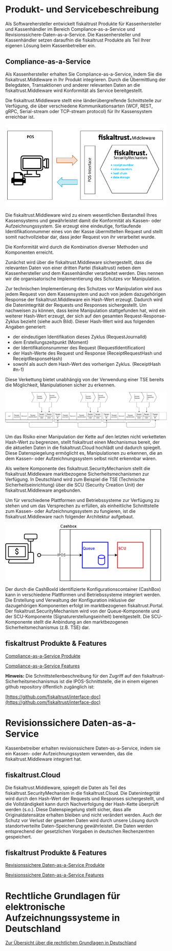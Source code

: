 # Produkt- und Servicebeschreibung

Als Softwarehersteller entwickelt fiskaltrust Produkte für Kassenhersteller und Kassenhändler im Bereich Compliance-as-a-Service und Revisionssichere-Daten-as-a-Service. Die Kassenhersteller und Kassenhändler setzen daraufhin die fiskaltrust Produkte als Teil Ihrer eigenen Lösung beim Kassenbetreiber ein.

## Compliance-as-a-Service

Als Kassenhersteller erhalten Sie Compliance-as-a-Service, indem Sie die fiskaltrust.Middleware in Ihr Produkt integrieren. Durch die Übermittlung der Belegdaten, Transaktionen und anderer relevanten Daten an die fiskaltrust.Middleware wird Konformität als Service bereitgestellt. 

Die fiskaltrust.Middleware stellt eine länderübergreifende Schnittstelle zur Verfügung, die über verschiedene Kommunikationsarten (WCF, REST, gRPC, Serial-stream oder TCP-stream protocol) für Ihr Kassensystem erreichbar ist.

![Überblick über die Funktionsweise von fiskaltrust](compliance-as-a-service/media/overview-pos-ft-middleware.png)                                

Die fiskaltrust.Middleware wird zu einem wesentlichen Bestandteil Ihres Kassensystems und gewährleistet damit die Konformität als Kassen- oder Aufzeichnungssystem. Sie erzeugt eine eindeutige, fortlaufende Identifikationnummer eines von der Kasse übermittelten Request und stellt somit nachvollziebar dar, dass jeder Request von ihr verarbeitet wurde.

Die Konformität wird durch die Kombination diverser Methoden und Komponenten erreicht.

Zunächst wird über die fiskaltrust.Middleware sichergestellt, dass die relevanten Daten von einer dritten Partei (fiskaltrust) neben dem Kassenhersteller und dem Kassenhändler verarbeitet werden. Dies nennen wir die organisatorische Implementierung des Schutzes vor Manipulation.

Zur technischen Implementierung des Schutzes vor Manipulation wird aus jedem Request von dem Kassensystem und auch von jedem dazugehörigen Response der fiskaltrust.Middleware ein Hash-Wert erzeugt. Dadurch wird die Datenintegrität der Requests und Responses sichergestellt. Um nachweisen zu können, dass keine Manipulation stattgefunden hat, wird ein weiterer Hash-Wert erzeugt, der sich auf den gesamten Request-Response-Zyklus bezieht (siehe auch Bild). Dieser Hash-Wert wird aus folgenden Angaben generiert:
- der eindeutigen Identifikation dieses Zyklus (RequestJournalId)
- dem Erstellungszeitpunkt (Moment)
- der Identifikationsnummer des Request (RequestIdentification)
- der Hash-Werte des Request und Response  (ReceiptRequestHash und ReceiptResponseHash)
- sowohl als auch dem Hash-Wert des vorherigen Zyklus. (ReceiptHash #n-1)

Diese Verkettung bietet unabhängig von der Verwendung einer TSE bereits die Möglichkeit, Manipulationen sicher zu erkennen.


 ![receipt-chain](compliance-as-a-service/media/receipt-chain.png)


Um das Risiko einer Manipulation der Kette auf den letzten nicht verketteten Hash-Wert zu begrenzen, stellt fiskaltrust einen Mechanismus bereit, der die aktuellen Daten in die fiskaltrust.Cloud hochlädt und dadurch spiegelt. Diese Datenspiegelung ermöglicht es, Manipulationen zu erkennen, die an dem Kassen- oder Aufzeichnungssystem selbst nicht erkennbar wären.

Als weitere Komponente des fiskaltrust.SecurityMechanism stellt die fiskaltrust.Middleware marktbezogene Sicherheitsmechanismen zur Verfügung. In Deutschland wird zum Beispiel die TSE (Technische Sicherheitseinrichtung) über die SCU (Security Creation Unit) der fiskaltrust.Middleware angebunden.

Um für verschiedene Plattformen und Betriebssysteme zur Verfügung zu stehen und um das Versprechen zu erfüllen, als einheitliche Schnittstelle zum Kassen- oder Aufzeichnungssystem zu fungieren, ist die fiskaltrust.Middleware nach folgender Architektur aufgebaut.

  ![cashbox](../product-service-description/compliance-as-a-service/media/cashbox.png)

Der durch die CashBoxId identifizierte Konfigurationscontainer (CashBox) kann in verschiedene Plattformen und Betriebssysteme integriert werden. Die Erstellung und Verwaltung der Konfiguration inklusive der dazugehörigen Komponenten erfolgt im marktbezogenen fiskaltrust.Portal. Der fiskaltrust.SecurityMechanism wird von der Queue-Komponente und der SCU-Komponente (Signaturerstellungseinheit) bereitgestellt. Die SCU-Komponente stellt die Anbindung an den marktbezogenen Sicherheitsmechanismus (z.B. TSE) dar.


## fiskaltrust Produkte & Features

[Compliance-as-a-Service Produkte](compliance-as-a-service/produkte/README.md)

[Compliance-as-a-Service Features](compliance-as-a-service/features/README.md)

**Hinweis:** Die Schnittstellenbeschreibung für den Zugriff auf den fiskaltrust-Sicherheitsmechanismus ist die IPOS-Schnittstelle, die in einem eigenen github repository öffentlich zugänglich ist: 

[https://github.com/fiskaltrust/interface-doc](https://github.com/fiskaltrust/interface-doc)


# Revisionssichere Daten-as-a-Service

Kassenbetreiber erhalten revisionssichere Daten-as-a-Service, indem sie ein Kassen- oder Aufzeichnungssystem verwenden, das die fiskaltrust.Middleware integriert hat. 

## fiskaltrust.Cloud

Die fiskaltrust.Middleware, spiegelt die Daten als Teil des fiskaltrust.SecurityMechanism in die fiskaltrust.Cloud. Die Datenintegrität wird durch den Hash-Wert der Requests und Responses sichergestellt, und die Vollständigkeit kann durch Nachverfolgung der Hash-Kette überprüft werden (s.o.). Diese Datenspiegelung stellt sicher, dass alle Originaldatensätze erhalten bleiben und nicht verändert werden. Auch der Schutz vor Verlust der gesamten Daten wird durch unsere Lösung durch standortverteilte Daten-Speicherung gewährleistet. Die Daten werden entsprechend der gesetzlichen Vorgaben in deutschen Rechenzentren gespeichert.

## fiskaltrust Produkte & Features

[Revisionssichere Daten-as-a-Service Produkte](revisionssichere-daten-as-a-service/produkte/README.md)

[Revisionssichere Daten-as-a-Service Features](revisionssichere-daten-as-a-service/features/README.md)

# Rechtliche Grundlagen für elektronische Aufzeichnungssysteme in Deutschland

[Zur Übersicht über die rechtlichen Grundlagen in Deutschland](DE-rechtliche-grundlagen.md)

